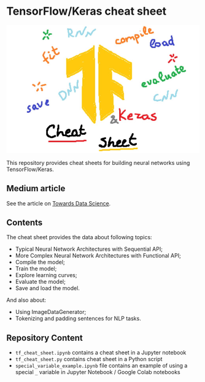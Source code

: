 # TensorFlow/Keras cheat sheet 

![preview.jpg](./data/preview.jpg)

This repository provides cheat sheets for building neural networks using TensorFlow/Keras.

## Medium article

See the article on [Towards Data Science](https://towardsdatascience.com/tensorflow-keras-cheat-sheet-5ec99d9a1ccf).

## Contents

The cheat sheet provides the data about following topics:
- Typical Neural Network Architectures with Sequential API;
- More Complex Neural Network Architectures with Functional API;
- Compile the model;
- Train the model;
- Explore learning curves;
- Evaluate the model;
- Save and load the model.

And also about:
- Using ImageDataGenerator;
- Tokenizing and padding sentences for NLP tasks.

## Repository Content

- `tf_cheat_sheet.ipynb` contains a cheat sheet in a Jupyter notebook
- `tf_cheat_sheet.py` contains cheat sheet in a Python script
- `special_variable_example.ipynb` file contains an example of using a special `_` variable in Jupyter Notebook / Google Colab notebooks